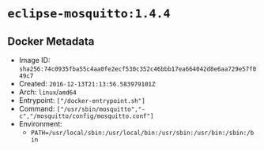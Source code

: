 # `eclipse-mosquitto:1.4.4`

## Docker Metadata

- Image ID: `sha256:74c0935fba55c4aa0fe2ecf530c352c46bbb17ea664042d8e6aa729e57f049c7`
- Created: `2016-12-13T21:13:56.583979101Z`
- Arch: `linux`/`amd64`
- Entrypoint: `["/docker-entrypoint.sh"]`
- Command: `["/usr/sbin/mosquitto","-c","/mosquitto/config/mosquitto.conf"]`
- Environment:
  - `PATH=/usr/local/sbin:/usr/local/bin:/usr/sbin:/usr/bin:/sbin:/bin`
